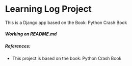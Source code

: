 # Learning Log Project
 
This is a Django app based on the Book: Python Crash Book
##### Working on README.md





##### References:

 - This project is based on the book: Python Crash Book